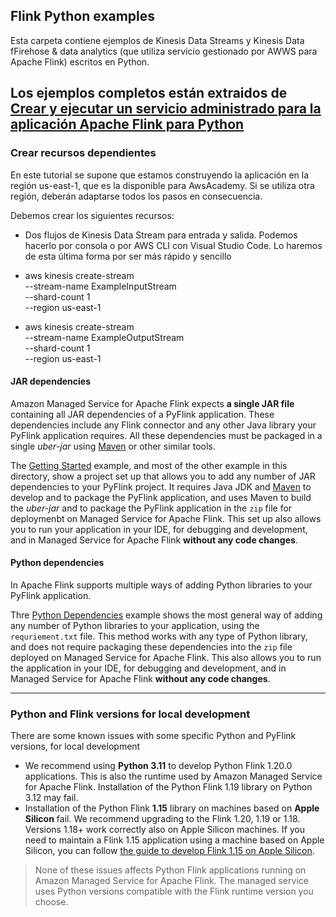 ## Flink Python examples

Esta carpeta contiene ejemplos de Kinesis Data Streams y Kinesis Data fFirehose & data analytics (que utiliza servicio gestionado por AWWS para Apache Flink) escritos en Python. 

Los ejemplos completos están extraidos de [Crear y ejecutar un servicio administrado para la aplicación Apache Flink para Python](https://docs.aws.amazon.com/managed-flink/latest/java/gs-python-createapp.html)
---

### Crear recursos dependientes
En este tutorial se supone que estamos construyendo la aplicación en la región us-east-1, que es la disponible para AwsAcademy. Si se utiliza otra región, deberán adaptarse todos los pasos en consecuencia.

Debemos crear los siguientes recursos:
* Dos flujos de Kinesis Data Stream para entrada y salida. Podemos hacerlo por consola o por AWS CLI con Visual Studio Code. Lo haremos de esta última forma por ser más rápido y sencillo
 
* aws kinesis create-stream \
--stream-name ExampleInputStream \
--shard-count 1 \
--region us-east-1 

* aws kinesis create-stream \
--stream-name ExampleOutputStream \
--shard-count 1 \
--region us-east-1 


#### JAR dependencies

Amazon Managed Service for Apache Flink expects **a single JAR file** containing all JAR dependencies of a PyFlink application. These dependencies include any Flink connector and any other Java library your PyFlink application requires. All these dependencies must be packaged in a single *uber-jar* using [Maven](https://maven.apache.org/) or other similar tools.

The [Getting Started](./GettingStarted/) example, and most of the other example in this directory, show a project set up that allows you to add any number of JAR dependencies to your PyFlink project. It requires Java JDK and [Maven](https://maven.apache.org/) to develop and to package the PyFlink application, and uses Maven to build the *uber-jar* and to package the PyFlink application in the `zip` file for deploymenbt on Managed Service for Apache Flink. This set up also allows you to run your application in your IDE, for debugging and development, and in Managed Service for Apache Flink **without any code changes**.


#### Python dependencies

In Apache Flink supports multiple ways of adding Python libraries to your PyFlink application.

Thre [Python Dependencies](./PythonDependencies/) example shows the most general way of adding any number of Python libraries to your application, using the `requriement.txt` file. This method works with any type of Python library, and does not require packaging these dependencies into the `zip` file deployed on Managed Service for Apache Flink. This also allows you to run the application in your IDE, for debugging and development, and in Managed Service for Apache Flink **without any code changes**.

---

### Python and Flink versions for local development

There are some known issues with some specific Python and PyFlink versions, for local development

* We recommend using **Python 3.11** to develop Python Flink 1.20.0 applications.
  This is also the runtime used by Amazon Managed Service for Apache Flink.
  Installation of the Python Flink 1.19 library on Python 3.12 may fail.
* Installation of the Python Flink **1.15** library on machines based on **Apple Silicon** fail. 
  We recommend upgrading to the Flink 1.20, 1.19 or 1.18. Versions 1.18+ work correctly also on Apple Silicon machines.
  If you need to maintain a Flink 1.15 application using a machine based on Apple Silicon, you can follow [the guide to develop Flink 1.15 on Apple Silicon](LocalDevelopmentOnAppleSilicon).


> None of these issues affects Python Flink applications running on Amazon Managed Service for Apache Flink.
> The managed service uses Python versions compatible with the Flink runtime version you choose.
